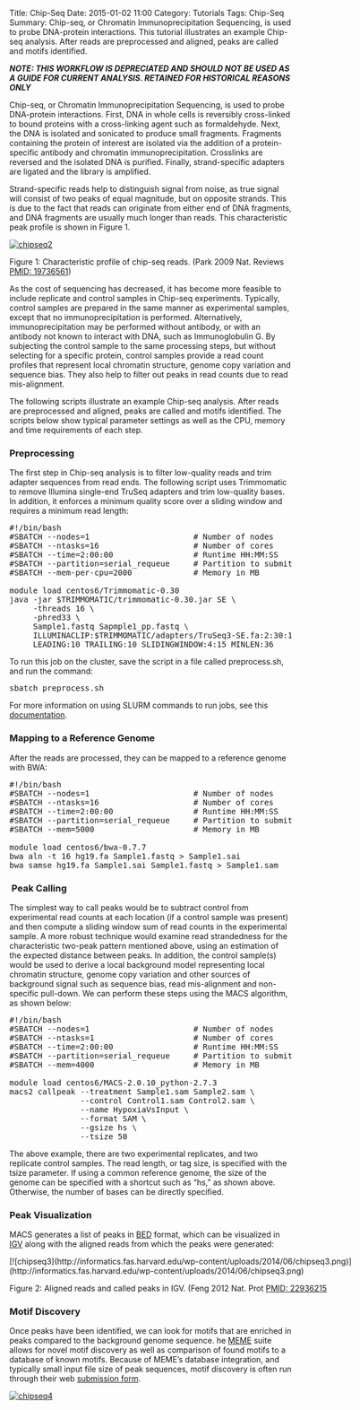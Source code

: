 Title: Chip-Seq
Date: 2015-01-02 11:00
Category: Tutorials
Tags: Chip-Seq
Summary: Chip-seq, or Chromatin Immunoprecipitation Sequencing, is used to probe DNA-protein interactions. This tutorial illustrates an example Chip-seq analysis. After reads are preprocessed and aligned, peaks are called and motifs identified. 

***NOTE: THIS WORKFLOW IS DEPRECIATED AND SHOULD NOT BE USED AS A GUIDE FOR CURRENT ANALYSIS. RETAINED FOR HISTORICAL REASONS ONLY***

Chip-seq, or Chromatin Immunoprecipitation Sequencing, is used to probe DNA-protein interactions. First, DNA in whole cells is reversibly cross-linked to bound proteins with a cross-linking agent such as formaldehyde. Next, the DNA is isolated and sonicated to produce small fragments. Fragments containing the protein of interest are isolated via the addition of a protein-specific antibody and chromatin immunoprecipitation. Crosslinks are reversed and the isolated DNA is purified. Finally, strand-specific adapters are ligated and the library is amplified.

Strand-specific reads help to distinguish signal from noise, as true signal will consist of two peaks of equal magnitude, but on opposite strands. This is due to the fact that reads can originate from either end of DNA fragments, and DNA fragments are usually much longer than reads. This characteristic peak profile is shown in Figure 1.

[![chipseq2](http://informatics.fas.harvard.edu/wp-content/uploads/2014/06/chipseq2.png)](http://informatics.fas.harvard.edu/wp-content/uploads/2014/06/chipseq2.png)

Figure 1: Characteristic profile of chip-seq reads. (Park 2009 Nat. Reviews [PMID: 19736561](http://sfx.hul.harvard.edu/hvd?url_ver=Z39.88-2004&rft_val_fmt=info:ofi/fmt:kev:mtx:journal&__char_set=utf8&rft_id=info:pmid/19736561&rfr_id=info:sid/libx%3Ahul.harvard&rft.genre=article))

As the cost of sequencing has decreased, it has become more feasible to include replicate and control samples in Chip-seq experiments. Typically, control samples are prepared in the same manner as experimental samples, except that no immunoprecipitation is performed. Alternatively, immunoprecipitation may be performed without antibody, or with an antibody not known to interact with DNA, such as Immunoglobulin G. By subjecting the control sample to the same processing steps, but without selecting for a specific protein, control samples provide a read count profiles that represent local chromatin structure, genome copy variation and sequence bias. They also help to filter out peaks in read counts due to read mis-alignment.

The following scripts illustrate an example Chip-seq analysis. After reads are preprocessed and aligned, peaks are called and motifs identified. The scripts below show typical parameter settings as well as the CPU, memory and time requirements of each step.

### Preprocessing

The first step in Chip-seq analysis is to filter low-quality reads and trim adapter sequences from read ends. The following script uses Trimmomatic to remove Illumina single-end TruSeq adapters and trim low-quality bases. In addition, it enforces a minimum quality score over a sliding window and requires a minimum read length:

<pre>#!/bin/bash
#SBATCH --nodes=1                      # Number of nodes
#SBATCH --ntasks=16                    # Number of cores
#SBATCH --time=2:00:00                 # Runtime HH:MM:SS
#SBATCH --partition=serial_requeue     # Partition to submit to
#SBATCH --mem-per-cpu=2000             # Memory in MB     

module load centos6/Trimmomatic-0.30
java -jar $TRIMMOMATIC/trimmomatic-0.30.jar SE \
     -threads 16 \
     -phred33 \
     Sample1.fastq Sapmple1_pp.fastq \
     ILLUMINACLIP:$TRIMMOMATIC/adapters/TruSeq3-SE.fa:2:30:10 \
     LEADING:10 TRAILING:10 SLIDINGWINDOW:4:15 MINLEN:36</pre>

To run this job on the cluster, save the script in a file called preprocess.sh, and run the command:

<pre>sbatch preprocess.sh</pre>

For more information on using SLURM commands to run jobs, see this [documentation](https://rc.fas.harvard.edu/resources/running-jobs/).

### Mapping to a Reference Genome

After the reads are processed, they can be mapped to a reference genome with BWA:

<pre>#!/bin/bash
#SBATCH --nodes=1                      # Number of nodes
#SBATCH --ntasks=16                    # Number of cores
#SBATCH --time=2:00:00                 # Runtime HH:MM:SS
#SBATCH --partition=serial_requeue     # Partition to submit to
#SBATCH --mem=5000                     # Memory in MB

module load centos6/bwa-0.7.7
bwa aln -t 16 hg19.fa Sample1.fastq > Sample1.sai
bwa samse hg19.fa Sample1.sai Sample1.fastq > Sample1.sam</pre>

###  Peak Calling

The simplest way to call peaks would be to subtract control from experimental read counts at each location (if a control sample was present) and then compute a sliding window sum of read counts in the experimental sample. A more robust technique would examine read strandedness for the characteristic two-peak pattern mentioned above, using an estimation of the expected distance between peaks. In addition, the control sample(s) would be used to derive a local background model representing local chromatin structure, genome copy variation and other sources of background signal such as sequence bias, read mis-alignment and non-specific pull-down. We can perform these steps using the MACS algorithm, as shown below:

<pre>#!/bin/bash
#SBATCH --nodes=1                      # Number of nodes
#SBATCH --ntasks=1                     # Number of cores
#SBATCH --time=2:00:00                 # Runtime HH:MM:SS
#SBATCH --partition=serial_requeue     # Partition to submit to
#SBATCH --mem=4000                     # Memory in MB

module load centos6/MACS-2.0.10_python-2.7.3
macs2 callpeak --treatment Sample1.sam Sample2.sam \
               --control Control1.sam Control2.sam \
               --name HypoxiaVsInput \
               --format SAM \
               --gsize hs \
               --tsize 50</pre>

The above example, there are two experimental replicates, and two replicate control samples. The read length, or tag size, is specified with the tsize parameter. If using a common reference genome, the size of the genome can be specified with a shortcut such as “hs,” as shown above. Otherwise, the number of bases can be directly specified.

### Peak Visualization

MACS generates a list of peaks in [BED](http://genome.ucsc.edu/FAQ/FAQformat.html#format1) format, which can be visualized in [IGV](https://www.broadinstitute.org/igv/home) along with the aligned reads from which the peaks were generated:

<div id="attachment_939" style="width: 784px" class="wp-caption alignnone">[![chipseq3](http://informatics.fas.harvard.edu/wp-content/uploads/2014/06/chipseq3.png)](http://informatics.fas.harvard.edu/wp-content/uploads/2014/06/chipseq3.png)

Figure 2: Aligned reads and called peaks in IGV. (Feng 2012 Nat. Prot [PMID: 22936215](http://sfx.hul.harvard.edu/hvd?url_ver=Z39.88-2004&rft_val_fmt=info:ofi/fmt:kev:mtx:journal&__char_set=utf8&rft_id=info:pmid/22936215&rfr_id=info:sid/libx%3Ahul.harvard&rft.genre=article)

</div>

### Motif Discovery

Once peaks have been identified, we can look for motifs that are enriched in peaks compared to the background genome sequence. he [MEME](http://meme.nbcr.net/meme/) suite allows for novel motif discovery as well as comparison of found motifs to a database of known motifs. Because of MEME’s database integration, and typically small input file size of peak sequences, motif discovery is often run through their web [submission form](http://meme.nbcr.net/meme/cgi-bin/meme.cgi).

[![chipseq4](http://informatics.fas.harvard.edu/wp-content/uploads/2014/06/chipseq4.png)](http://informatics.fas.harvard.edu/wp-content/uploads/2014/06/chipseq4.png)
